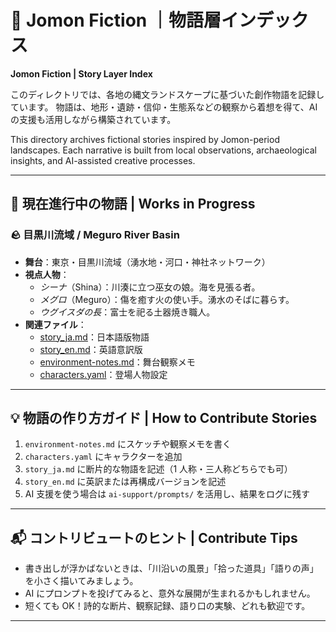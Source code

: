 # 📝 Jomon Fiction ｜物語層インデックス

**Jomon Fiction | Story Layer Index**

このディレクトリでは、各地の縄文ランドスケープに基づいた創作物語を記録しています。
物語は、地形・遺跡・信仰・生態系などの観察から着想を得て、AI の支援も活用しながら構築されています。

This directory archives fictional stories inspired by Jomon-period landscapes.
Each narrative is built from local observations, archaeological insights, and AI-assisted creative processes.

---

## 📍 現在進行中の物語 | Works in Progress

### 🪨 目黒川流域 / Meguro River Basin

- **舞台**：東京・目黒川流域（湧水地・河口・神社ネットワーク）
- **視点人物**：
  - _シーナ_（Shina）：川湊に立つ巫女の娘。海を見張る者。
  - _メグロ_（Meguro）：傷を癒す火の使い手。湧水のそばに暮らす。
  - _ウグイスダの長_：富士を祀る土器焼き職人。
- **関連ファイル**：
  - [story_ja.md](./meguro-riiver/story_ja.md)：日本語版物語
  - [story_en.md](./meguro-riiver/story_en.md)：英語意訳版
  - [environment-notes.md](./meguro-riiver/environment-notes.md)：舞台観察メモ
  - [characters.yaml](./meguro-riiver/characters.yaml)：登場人物設定

---

## 💡 物語の作り方ガイド | How to Contribute Stories

1. `environment-notes.md` にスケッチや観察メモを書く
2. `characters.yaml` にキャラクターを追加
3. `story_ja.md` に断片的な物語を記述（1 人称・三人称どちらでも可）
4. `story_en.md` に英訳または再構成バージョンを記述
5. AI 支援を使う場合は `ai-support/prompts/` を活用し、結果をログに残す

---

## 📬 コントリビュートのヒント | Contribute Tips

- 書き出しが浮かばないときは、「川沿いの風景」「拾った道具」「語りの声」を小さく描いてみましょう。
- AI にプロンプトを投げてみると、意外な展開が生まれるかもしれません。
- 短くても OK！詩的な断片、観察記録、語り口の実験、どれも歓迎です。

---
